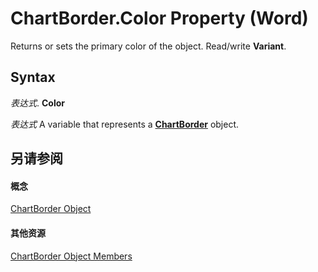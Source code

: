 
# ChartBorder.Color Property (Word)

Returns or sets the primary color of the object. Read/write  **Variant**.


## Syntax

 _表达式_. **Color**

 _表达式_ A variable that represents a **[ChartBorder](eea90670-c599-2ec8-5b7b-c946a4bcd638.md)** object.


## 另请参阅


#### 概念


[ChartBorder Object](eea90670-c599-2ec8-5b7b-c946a4bcd638.md)
#### 其他资源


[ChartBorder Object Members](http://msdn.microsoft.com/library/208fbc56-c413-c830-c010-00f7851b297a%28Office.15%29.aspx)